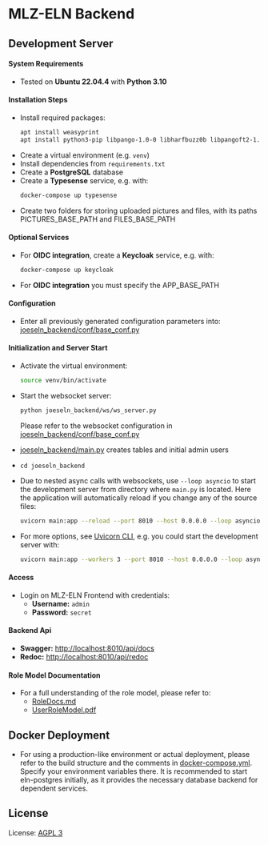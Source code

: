 # MLZ-ELN Backend


## Development Server

#### System Requirements

- Tested on **Ubuntu 22.04.4** with **Python 3.10**

#### Installation Steps

- Install required packages:
  ```bash
  apt install weasyprint
  apt install python3-pip libpango-1.0-0 libharfbuzz0b libpangoft2-1.0-0
  ```
- Create a virtual environment (e.g. `venv`)
- Install dependencies from `requirements.txt`
- Create a **PostgreSQL** database
- Create a **Typesense** service, e.g. with:
  ```bash
  docker-compose up typesense
  ```
- Create two folders for storing uploaded pictures and files, with its paths PICTURES_BASE_PATH and FILES_BASE_PATH

#### Optional Services

- For **OIDC integration**, create a **Keycloak** service, e.g. with:
  ```bash
  docker-compose up keycloak
  ```
- For  **OIDC integration** you must specify the APP_BASE_PATH

#### Configuration

- Enter all previously generated configuration parameters into:
  [joeseln_backend/conf/base_conf.py](joeseln_backend/conf/base_conf.py)

#### Initialization and Server Start

- Activate the virtual environment:
  ```bash
  source venv/bin/activate
  ```
- Start the websocket server:
  ```bash
  python joeseln_backend/ws/ws_server.py
  ```
  
  Please refer to the websocket configuration in [joeseln_backend/conf/base_conf.py](joeseln_backend/conf/base_conf.py)

- [joeseln_backend/main.py](joeseln_backend/main.py) creates tables and initial admin users
- ```cd joeseln_backend```
- Due to nested async calls with websockets, use `--loop asyncio` to start the development server from directory where ```main.py``` is located.
  Here the application will automatically reload if you change any of the source files:
  ```bash
  uvicorn main:app --reload --port 8010 --host 0.0.0.0 --loop asyncio
  ```
  
- For more options, see [Uvicorn CLI](https://www.uvicorn.org/#command-line-options), e.g. you could start the development server with:
  ```bash
  uvicorn main:app --workers 3 --port 8010 --host 0.0.0.0 --loop asyncio
  ```

#### Access

- Login on MLZ-ELN Frontend with credentials:
  - **Username:** `admin`
  - **Password:** `secret`

#### Backend Api

- **Swagger:** [http://localhost:8010/api/docs](http://localhost:8010/api/docs)
- **Redoc:** [http://localhost:8010/api/redoc](http://localhost:8010/api/redoc)


#### Role Model Documentation

- For a full understanding of the role model, please refer to:
  - [RoleDocs.md](joeseln_backend/services/role/role_docs/RoleDocs.md)
  - [UserRoleModel.pdf](joeseln_backend/services/role/role_docs/UserRoleModel.pdf)




##  Docker Deployment


- For using a production-like environment or actual deployment, please refer to the build structure and the comments in [docker-compose.yml](docker-compose.yml). Specify your environment variables there.
It is recommended to start eln-postgres initially, as it provides the necessary database backend for dependent services.

## License

License: [AGPL 3](LICENSE)  


